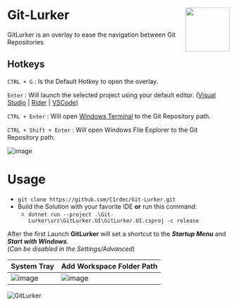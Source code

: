 # Git-Lurker <a href="https://apps.microsoft.com/store/detail/9N2MN78QLVKB?launch=true&mode=mini" target="_blank"><img align='right' src="https://get.microsoft.com/images/en-US%20dark.svg" height="100"></a>

GitLurker is an overlay to ease the navigation between Git Repositories

## Hotkeys

`CTRL + G` : Is the Default Hotkey to open the overlay.

`Enter` : Will launch the selected project using your default editor. ([Visual Studio](https://visualstudio.microsoft.com/vs/community/) | [Rider](https://www.jetbrains.com/rider/) | [VSCode](https://code.visualstudio.com/)) 

`CTRL + Enter` : Will open [Windows Terminal](https://www.microsoft.com/en-ca/p/windows-terminal/9n0dx20hk701?activetab=pivot:overviewtab) to the Git Repository path.

`CTRL + Shift + Enter` : Will open Windows File Explorer to the Git Repository path.

![image](https://user-images.githubusercontent.com/5436436/173985733-0d8dc9c6-fbad-4d79-a83d-36d6f746aa85.png)

# Usage
- `git clone https://github.com/C1rdec/Git-Lurker.git`
- Build the Solution with your favorite IDE **or** run this command:
  - `dotnet run --project .\Git-Lurker\src\GitLurker.UI\GitLurker.UI.csproj -c release`

After the first Launch **GitLurker** will set a shortcut to the ***Startup Menu*** and ***Start with Windows***. 
<br/>(*Can be disabled in the Settings/Advanced*)

| System Tray | Add Workspace Folder Path |
| ------------- | ------------- |
| ![image](https://user-images.githubusercontent.com/5436436/159106241-eac5b233-10a4-4dbc-a781-3f1944c08c84.png)  | ![image](https://user-images.githubusercontent.com/5436436/173984452-3dcea779-0c56-429f-bda0-0dec451245ad.png)

![GitLurker](https://user-images.githubusercontent.com/5436436/173988706-939889f4-a76d-42b3-abbe-0ee6a5e45a8b.gif)
